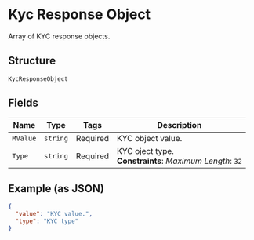 
# Kyc Response Object

Array of KYC response objects.

## Structure

`KycResponseObject`

## Fields

| Name | Type | Tags | Description |
|  --- | --- | --- | --- |
| `MValue` | `string` | Required | KYC object value. |
| `Type` | `string` | Required | KYC oject type.<br>**Constraints**: *Maximum Length*: `32` |

## Example (as JSON)

```json
{
  "value": "KYC value.",
  "type": "KYC type"
}
```

